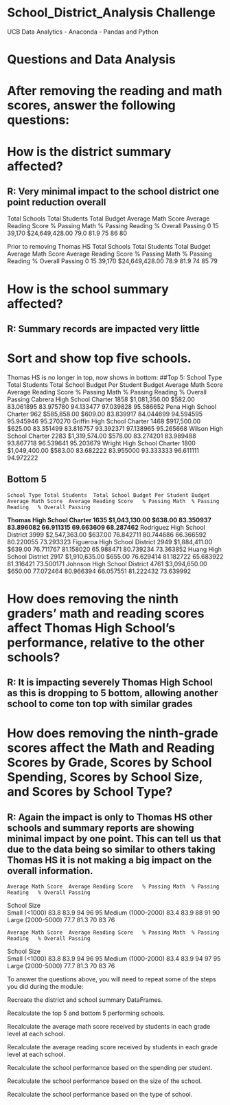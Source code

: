 # School_District_Analysis Challenge
UCB Data Analytics - Anaconda - Pandas and Python
# Questions and Data Analysis
# After removing the reading and math scores, answer the following questions:
# How is the district summary affected?
## R: Very minimal impact to the school district one point reduction overall
Total Schools	Total Students	Total Budget	Average Math Score	Average Reading Score	% Passing Math	% Passing Reading	% Overall Passing
0	        15	  39,170	      $24,649,428.00	  79.0	            81.9	                  75	            86	              80

Prior to removing Thomas HS
Total Schools	Total Students	Total Budget	Average Math Score	Average Reading Score	% Passing Math	% Passing Reading	% Overall Passing
0	        15	  39,170	      $24,649,428.00	  78.9	            81.9	                  74            	85	              79

# How is the school summary affected?
## R: Summary records are impacted very little


# Sort and show top five schools.
Thomas HS is no longer in top, now shows in bottom:
##Top 5:
School Type	Total Students	Total School Budget	Per Student Budget	Average Math Score	Average Reading Score	% Passing Math	% Passing Reading	% Overall Passing
Cabrera High School	Charter	1858	$1,081,356.00	$582.00	83.061895	83.975780	94.133477	97.039828	95.586652
Pena High School	Charter	962	$585,858.00	$609.00	83.839917	84.044699	94.594595	95.945946	95.270270
Griffin High School	Charter	1468	$917,500.00	$625.00	83.351499	83.816757	93.392371	97.138965	95.265668
Wilson High School	Charter	2283	$1,319,574.00	$578.00	83.274201	83.989488	93.867718	96.539641	95.203679
Wright High School	Charter	1800	$1,049,400.00	$583.00	83.682222	83.955000	93.333333	96.611111	94.972222

## Bottom 5
	School Type	Total Students	Total School Budget	Per Student Budget	Average Math Score	Average Reading Score	% Passing Math	% Passing Reading	% Overall Passing
**Thomas High School	Charter	1635	$1,043,130.00	$638.00	83.350937	83.896082	66.911315	69.663609	68.287462**
Rodriguez High School	District	3999	$2,547,363.00	$637.00	76.842711	80.744686	66.366592	80.220055	73.293323
Figueroa High School	District	2949	$1,884,411.00	$639.00	76.711767	81.158020	65.988471	80.739234	73.363852
Huang High School	District	2917	$1,910,635.00	$655.00	76.629414	81.182722	65.683922	81.316421	73.500171
Johnson High School	District	4761	$3,094,650.00	$650.00	77.072464	80.966394	66.057551	81.222432	73.639992

# How does removing the ninth graders’ math and reading scores affect Thomas High School’s performance, relative to the other schools?
## R: It is impacting severely Thomas High School as this is dropping to 5 bottom, allowing another school to come ton top with similar grades 


# How does removing the ninth-grade scores affect the Math and Reading Scores by Grade, Scores by School Spending, Scores by School Size, and Scores by School Type?  
## R: Again the impact is only to Thomas HS other schools and summary reports are showing minimal impact by one point. This can tell us that due to the data being so similar to others taking Thomas HS it is not making a big impact on the overall information.

	Average Math Score	Average Reading Score	% Passing Math	% Passing Reading	% Overall Passing
School Size					
Small (<1000)	83.8	83.9	94	96	95
Medium (1000-2000)	83.4	83.9	88	91	90
Large (2000-5000)	77.7	81.3	70	83	76

	Average Math Score	Average Reading Score	% Passing Math	% Passing Reading	% Overall Passing
School Size					
Small (<1000)	83.8	83.9	94	96	95
Medium (1000-2000)	83.4	83.9	94	97	95
Large (2000-5000)	77.7	81.3	70	83	76

To answer the questions above, you will need to repeat some of the steps you did during the module:

Recreate the district and school summary DataFrames.


Recalculate the top 5 and bottom 5 performing schools.

Recalculate the average math score received by students in each grade level at each school.

Recalculate the average reading score received by students in each grade level at each school.

Recalculate the school performance based on the spending per student.

Recalculate the school performance based on the size of the school.

Recalculate the school performance based on the type of school.

